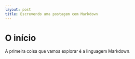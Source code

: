 ```yaml
---
layout: post
title: Escrevendo uma postagem com Markdown
---
```


# O início
A primeira coisa que vamos explorar é a linguagem Markdown.
